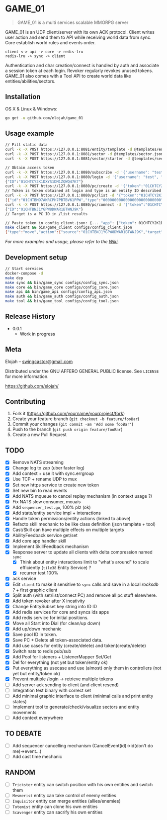 # GAME_01
> GAME_01 is a multi services scalable MMORPG server

GAME_01 is an UDP client/server with its own ACK protocol. Client writes user action and send them to API while receiving world data from sync. Core establish world rules and events order.
```
client <-> api -> core -> redis-lru
redis-lru -> sync -> client
```
Authentication and char creation/connect is handled by auth and associate a session token at each login.
Revoker regularly revokes unused tokens.
GAME_01 also comes with a Tool API to create world data like entities/abilities/sectors.

## Installation

OS X & Linux & Windows:

```sh
go get -u github.com/elojah/game_01
```

## Usage example

```sh
// Fill static data
curl -k -X POST https://127.0.0.1:8081/entity/template -d @templates/entity_templates.json
curl -k -X POST https://127.0.0.1:8081/sector -d @templates/sector.json
curl -k -X POST https://127.0.0.1:8081/sector/starter -d @templates/sector_starter.json

// Obtain access token
curl -k -X POST https://127.0.0.1:8080/subscribe -d '{"username": "test", "password": "test"}'
curl -k -X POST https://127.0.0.1:8080/login -d '{"username": "test", "password": "test"}'
{"ID":"01CHTCY2K1DXYS1DM1ZQWQ47K7"}
curl -k -X POST https://127.0.0.1:8080/pc/create -d '{"token":"01CHTCY2K1DXYS1DM1ZQWQ47K7","type":"01CE3J5ASXJSVC405QTES4M221"}'
// Token is token obtained at login and type is an entity ID described in templates/entity_templates.json.
curl -k -X POST https://127.0.0.1:8080/pc/list -d '{"token":"01CHTCY2K1DXYS1DM1ZQWQ47K7"}'
[{"id":"01CHTBM97AKRCPH7PBTBV61PPW","type":"00000000000000000000000000","name":"mesmerist","hp":150,"mp":250,"position":{"Coord":{"x":39.19956060954395,"y":37.77876652333657,"z":36.315239570760646},"SectorID":"01CF001HTBA3CDR1ERJ6RF183A"}}]
curl -k -X POST https://127.0.0.1:8080/pc/connect -d '{"token":"01CHTCY2K1DXYS1DM1ZQWQ47K7","target":"01CHTBM97AKRCPH7PBTBV61PPW"}'
{"ID":"01CHTBNJ1YGPW8DWAR1BTWNJ9K"}
// Target is a PC ID in /list results

// Paste token in config_client.json: {... "app": {"token": 01CHTCY2K1DXYS1DM1ZQWQ47K7,...}}
make client && bin/game_client configs/config_client.json
{"type":"move","action":{"source":"01CHTBNJ1YGPW8DWAR1BTWNJ9K","target":"01CHTBNJ1YGPW8DWAR1BTWNJ9K","position":{"X":94.0164,"Y":80.5287,"Z":70.7539}}}
```

_For more examples and usage, please refer to the [Wiki][wiki]._

## Development setup

```sh
// Start services
docker-compose -d
make dep
make sync && bin/game_sync configs/config_sync.json
make core && bin/game_core configs/config_core.json
make api && bin/game_api configs/config_api.json
make auth && bin/game_auth configs/config_auth.json
make tool && bin/game_tool configs/config_tool.json
```

## Release History

* 0.0.1
    * Work in progress

## Meta

Elojah – swingcastor@gmail.com

Distributed under the GNU AFFERO GENERAL PUBLIC license. See ``LICENSE`` for more information.

https://github.com/elojah/

## Contributing

1. Fork it (<https://github.com/yourname/yourproject/fork>)
2. Create your feature branch (`git checkout -b feature/fooBar`)
3. Commit your changes (`git commit -am 'Add some fooBar'`)
4. Push to the branch (`git push origin feature/fooBar`)
5. Create a new Pull Request

<!-- Markdown link & img dfn's -->
[travis-image]: __
[travis-url]: __
[wiki]: https://github.com/yourname/yourproject/wiki

## TODO
- [x] Remove NATS streaming
- [x] Change log to zap (uber faster log)
- [x] Add context + use it with sync.errgroup
- [x] Use TCP + rename UDP to mux
- [x] Set new https service to create new token
- [x] Set new bin to read events
- [x] Add NATS mqueue to cancel replay mechanism (in context usage ?)
- [x] Fix NATS slow consumer, mouais
- [x] Add `sequencer_test.go`, 100% plz (ok)
- [x] Add state/entity service impl + interactions
- [x] Handle token permissions/entity actions (linked to above)
- [x] Refacto skill mechanic to be like class definition (json template + tool)
- [x] Cast/Skill can have multiple effects on multiple targets
- [x] AbilityFeedback service get/set
- [x] Add core app handler skill
- [x] Implement SkillFeedback mechanism
- [x] Response server to update all clients with delta compression named `sync`
    + [x] Think about entity interactions limit to "what's around" to scale efficiently (`tile38` Entity Service) ?
    + [x] recurrer test 100%
- [x] ack service
- [x] Edit `client` to make it sensitive to `sync` calls and save in a local *rocksdb ?* + first graphic client
- [x] Split auth (with set/list/connect PC) and remove all pc stuff elsewhere.
- [x] Add token revoker after X incativity
- [x] Change EntitySubset key string into ID ID
- [x] Add redis services for core and syncs ids apps
- [x] Add redis service for initial positions.
- [x] Move all Start into Dial (for clean/up down)
- [x] Add up/down mechanic
- [x] Save pool ID in token.
- [x] Save PC + Delete all token-associated data.
- [x] Add use cases for entity (create/delete) and token(create/delete)
- [x] Switch nats to redis pub/sub
- [x] Add Pool for listeners + ListenerMapper Set/Get
- [x] Del for everything (not yet but token/entity ok)
- [x] Put everything as usecase and use (almost) only them in controllers (not yet but entity/token ok)
- [x] Prevent multiple /login -> retrieve multiple tokens
- [ ] Add server ack sending to client (and client resend)
- [ ] Integration test binary with correct set
- [ ] Add minimal graphic interface to client (minimal calls and print entity states)
- [ ] Implement tool to generate/check/visualize sectors and entity movements
- [ ] Add context everywhere

## TO DEBATE
- [ ] Add sequencer cancelling mechanism (CancelEvent(id)->id(don't do me)->event...)
- [ ] Add cast time mechanic

## RANDOM
- [ ] `Trickster` entity can switch position with his own entities and switch them
- [ ] `Mesmerist` entity can take control of enemy entities
- [ ] `Inquisitor` entity can merge entities (allies/enemies)
- [ ] `Totemist` entity can clone his own entities
- [ ] `Scavenger` entity can sacrify his own entities
